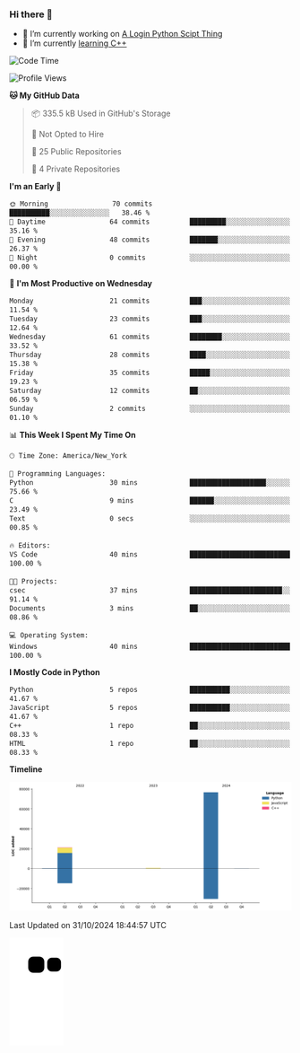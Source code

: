 ### Hi there 👋

<!--
**Iplay6432/Iplay6432** is a ✨ _special_ ✨ repository because its `README.md` (this file) appears on your GitHub profile.

Here are some ideas to get you started:

- 🔭 I’m currently working on ...
- 🌱 I’m currently learning ...
- 👯 I’m looking to collaborate on ...
- 🤔 I’m looking for help with ...
- 💬 Ask me about ...
- 📫 How to reach me: ...
- 😄 Pronouns: ...
- ⚡ Fun fact: ...
-->
- 🔭 I’m currently working on [A Login Python Scipt Thing](https://github.com/Iplay6432/Lugin-but-no-Pygame-)
- 🌱 I’m currently [learning C++](https://github.com/Iplay6432/LearningCpp)


<!--START_SECTION:waka-->
![Code Time](http://img.shields.io/badge/Code%20Time-90%20hrs%2014%20mins-blue)

![Profile Views](http://img.shields.io/badge/Profile%20Views-0-blue)

**🐱 My GitHub Data** 

> 📦 335.5 kB Used in GitHub's Storage 
 > 
> 🚫 Not Opted to Hire
 > 
> 📜 25 Public Repositories 
 > 
> 🔑 4 Private Repositories 
 > 
**I'm an Early 🐤** 

```text
🌞 Morning                70 commits          ██████████░░░░░░░░░░░░░░░   38.46 % 
🌆 Daytime                64 commits          █████████░░░░░░░░░░░░░░░░   35.16 % 
🌃 Evening                48 commits          ███████░░░░░░░░░░░░░░░░░░   26.37 % 
🌙 Night                  0 commits           ░░░░░░░░░░░░░░░░░░░░░░░░░   00.00 % 
```
📅 **I'm Most Productive on Wednesday** 

```text
Monday                   21 commits          ███░░░░░░░░░░░░░░░░░░░░░░   11.54 % 
Tuesday                  23 commits          ███░░░░░░░░░░░░░░░░░░░░░░   12.64 % 
Wednesday                61 commits          ████████░░░░░░░░░░░░░░░░░   33.52 % 
Thursday                 28 commits          ████░░░░░░░░░░░░░░░░░░░░░   15.38 % 
Friday                   35 commits          █████░░░░░░░░░░░░░░░░░░░░   19.23 % 
Saturday                 12 commits          ██░░░░░░░░░░░░░░░░░░░░░░░   06.59 % 
Sunday                   2 commits           ░░░░░░░░░░░░░░░░░░░░░░░░░   01.10 % 
```


📊 **This Week I Spent My Time On** 

```text
🕑︎ Time Zone: America/New_York

💬 Programming Languages: 
Python                   30 mins             ███████████████████░░░░░░   75.66 % 
C                        9 mins              ██████░░░░░░░░░░░░░░░░░░░   23.49 % 
Text                     0 secs              ░░░░░░░░░░░░░░░░░░░░░░░░░   00.85 % 

🔥 Editors: 
VS Code                  40 mins             █████████████████████████   100.00 % 

🐱‍💻 Projects: 
csec                     37 mins             ███████████████████████░░   91.14 % 
Documents                3 mins              ██░░░░░░░░░░░░░░░░░░░░░░░   08.86 % 

💻 Operating System: 
Windows                  40 mins             █████████████████████████   100.00 % 
```

**I Mostly Code in Python** 

```text
Python                   5 repos             ██████████░░░░░░░░░░░░░░░   41.67 % 
JavaScript               5 repos             ██████████░░░░░░░░░░░░░░░   41.67 % 
C++                      1 repo              ██░░░░░░░░░░░░░░░░░░░░░░░   08.33 % 
HTML                     1 repo              ██░░░░░░░░░░░░░░░░░░░░░░░   08.33 % 
```



**Timeline**

![Lines of Code chart](https://raw.githubusercontent.com/Iplay6432/Iplay6432/main/assets/bar_graph.png)


 Last Updated on 31/10/2024 18:44:57 UTC
<!--END_SECTION:waka-->

![snake](https://raw.githubusercontent.com/Iplay6432/Iplay6432/output/github-contribution-grid-snake.svg)
